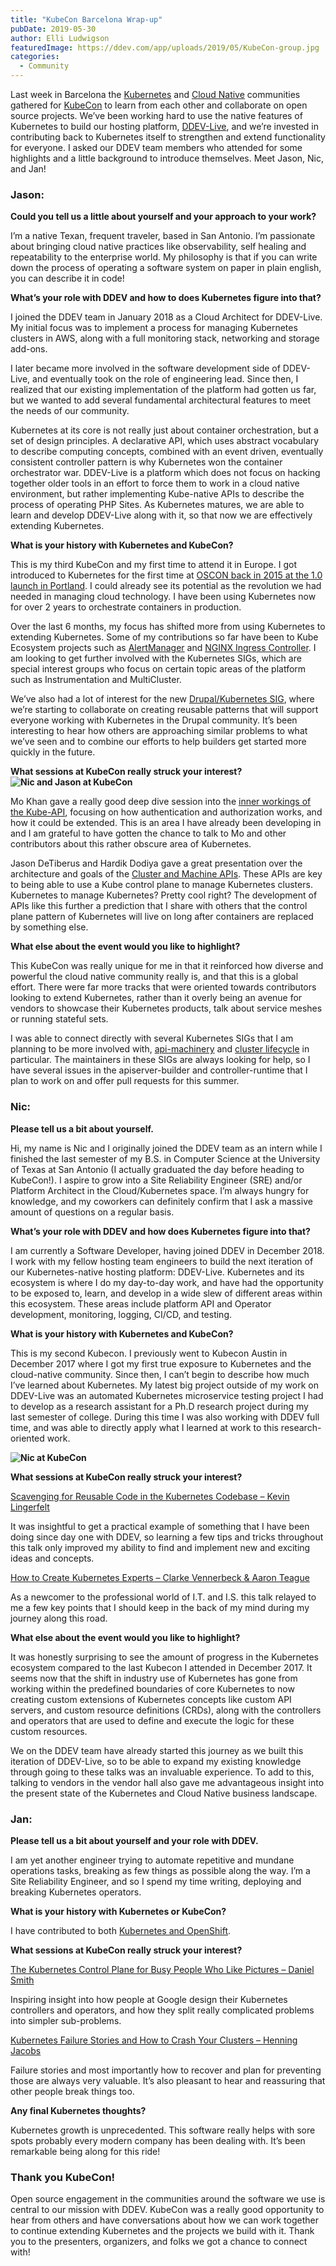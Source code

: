 ```yaml
---
title: "KubeCon Barcelona Wrap-up"
pubDate: 2019-05-30
author: Elli Ludwigson
featuredImage: https://ddev.com/app/uploads/2019/05/KubeCon-group.jpg
categories:
  - Community
---
```


Last week in Barcelona the [Kubernetes](https://kubernetes.io/) and [Cloud Native](https://www.cncf.io/) communities gathered for [KubeCon](https://events.linuxfoundation.org/events/kubecon-cloudnativecon-europe-2019/) to learn from each other and collaborate on open source projects. We’ve been working hard to use the native features of Kubernetes to build our hosting platform, [DDEV-Live](https://ddev.com/ddev-live/), and we’re invested in contributing back to Kubernetes itself to strengthen and extend functionality for everyone. I asked our DDEV team members who attended for some highlights and a little background to introduce themselves. Meet Jason, Nic, and Jan!

### Jason:

**Could you tell us a little about yourself and your approach to your work?**

I’m a native Texan, frequent traveler, based in San Antonio. I’m passionate about bringing cloud native practices like observability, self healing and repeatability to the enterprise world. My philosophy is that if you can write down the process of operating a software system on paper in plain english, you can describe it in code!

**What’s your role with DDEV and how to does Kubernetes figure into that?**

I joined the DDEV team in January 2018 as a Cloud Architect for DDEV-Live. My initial focus was to implement a process for managing Kubernetes clusters in AWS, along with a full monitoring stack, networking and storage add-ons.

I later became more involved in the software development side of DDEV-Live, and eventually took on the role of engineering lead. Since then, I realized that our existing implementation of the platform had gotten us far, but we wanted to add several fundamental architectural features to meet the needs of our community.

Kubernetes at its core is not really just about container orchestration, but a set of design principles. A declarative API, which uses abstract vocabulary to describe computing concepts, combined with an event driven, eventually consistent controller pattern is why Kubernetes won the container orchestrator war. DDEV-Live is a platform which does not focus on hacking together older tools in an effort to force them to work in a cloud native environment, but rather implementing Kube-native APIs to describe the process of operating PHP Sites. As Kubernetes matures, we are able to learn and develop DDEV-Live along with it, so that now we are effectively extending Kubernetes.

**What is your history with Kubernetes and KubeCon?**

This is my third KubeCon and my first time to attend it in Europe. I got introduced to Kubernetes for the first time at [OSCON back in 2015 at the 1.0 launch in Portland](https://conferences.oreilly.com/oscon/open-source-2015/public/schedule/detail/45281). I could already see its potential as the revolution we had needed in managing cloud technology. I have been using Kubernetes now for over 2 years to orchestrate containers in production.

Over the last 6 months, my focus has shifted more from using Kubernetes to extending Kubernetes. Some of my contributions so far have been to Kube Ecosystem projects such as [AlertManager](https://prometheus.io/docs/alerting/alertmanager/) and [NGINX Ingress Controller](https://kubernetes.github.io/ingress-nginx/). I am looking to get further involved with the Kubernetes SIGs, which are special interest groups who focus on certain topic areas of the platform such as Instrumentation and MultiCluster.

We’ve also had a lot of interest for the new [Drupal/Kubernetes SIG](https://github.com/drud/sig-drupal), where we’re starting to collaborate on creating reusable patterns that will support everyone working with Kubernetes in the Drupal community. It’s been interesting to hear how others are approaching similar problems to what we’ve seen and to combine our efforts to help builders get started more quickly in the future.

**What sessions at KubeCon really struck your interest?![Nic and Jason at KubeCon](https://ddev.com/app/uploads/2019/05/KubeCon-Nic-Jason-1024x768.jpg)**

Mo Khan gave a really good deep dive session into the [inner workings of the Kube-API](https://www.youtube.com/watch?v=-2xcNjKLU9E&list=PLj6h78yzYM2PpmMAnvpvsnR4c27wJePh3&index=249&t=0s), focusing on how authentication and authorization works, and how it could be extended. This is an area I have already been developing in and I am grateful to have gotten the chance to talk to Mo and other contributors about this rather obscure area of Kubernetes.

Jason DeTiberus and Hardik Dodiya gave a great presentation over the architecture and goals of the [Cluster and Machine APIs](https://www.youtube.com/watch?v=Mtg8jygK3Hs&list=PLj6h78yzYM2PpmMAnvpvsnR4c27wJePh3&index=291&t=0s). These APIs are key to being able to use a Kube control plane to manage Kubernetes clusters. Kubernetes to manage Kubernetes? Pretty cool right? The development of APIs like this further a prediction that I share with others that the control plane pattern of Kubernetes will live on long after containers are replaced by something else.

**What else about the event would you like to highlight?**

This KubeCon was really unique for me in that it reinforced how diverse and powerful the cloud native community really is, and that this is a global effort. There were far more tracks that were oriented towards contributors looking to extend Kubernetes, rather than it overly being an avenue for vendors to showcase their Kubernetes products, talk about service meshes or running stateful sets.

I was able to connect directly with several Kubernetes SIGs that I am planning to be more involved with, [api-machinery](https://github.com/kubernetes/community/tree/master/sig-api-machinery) and [cluster lifecycle](https://github.com/kubernetes/community/tree/master/sig-cluster-lifecycle) in particular. The maintainers in these SIGs are always looking for help, so I have several issues in the apiserver-builder and controller-runtime that I plan to work on and offer pull requests for this summer.

### Nic:

**Please tell us a bit about yourself.**

Hi, my name is Nic and I originally joined the DDEV team as an intern while I finished the last semester of my B.S. in Computer Science at the University of Texas at San Antonio (I actually graduated the day before heading to KubeCon!). I aspire to grow into a Site Reliability Engineer (SRE) and/or Platform Architect in the Cloud/Kubernetes space. I’m always hungry for knowledge, and my coworkers can definitely confirm that I ask a massive amount of questions on a regular basis.

**What’s your role with DDEV and how does Kubernetes figure into that?**

I am currently a Software Developer, having joined DDEV in December 2018\. I work with my fellow hosting team engineers to build the next iteration of our Kubernetes-native hosting platform: DDEV-Live. Kubernetes and its ecosystem is where I do my day-to-day work, and have had the opportunity to be exposed to, learn, and develop in a wide slew of different areas within this ecosystem. These areas include platform API and Operator development, monitoring, logging, CI/CD, and testing.

**What is your history with Kubernetes and KubeCon?**

This is my second Kubecon. I previously went to Kubecon Austin in December 2017 where I got my first true exposure to Kubernetes and the cloud-native community. Since then, I can’t begin to describe how much I’ve learned about Kubernetes. My latest big project outside of my work on DDEV-Live was an automated Kubernetes microservice testing project I had to develop as a research assistant for a Ph.D research project during my last semester of college. During this time I was also working with DDEV full time, and was able to directly apply what I learned at work to this research-oriented work.

**![Nic at KubeCon](https://ddev.com/app/uploads/2019/05/KubeCon-Nic-768x1024.jpg)**

**What sessions at KubeCon really struck your interest?**

[Scavenging for Reusable Code in the Kubernetes Codebase – Kevin Lingerfelt](https://www.youtube.com/watch?v=G8swjziYjY8&list=PLj6h78yzYM2PpmMAnvpvsnR4c27wJePh3&index=117&t=0s)

It was insightful to get a practical example of something that I have been doing since day one with DDEV, so learning a few tips and tricks throughout this talk only improved my ability to find and implement new and exciting ideas and concepts.

[How to Create Kubernetes Experts – Clarke Vennerbeck & Aaron Teague](https://www.youtube.com/watch?v=n6VPBUIkgqo&list=PLj6h78yzYM2PpmMAnvpvsnR4c27wJePh3&index=296&t=0s)

As a newcomer to the professional world of I.T. and I.S. this talk relayed to me a few key points that I should keep in the back of my mind during my journey along this road.

**What else about the event would you like to highlight?**

It was honestly surprising to see the amount of progress in the Kubernetes ecosystem compared to the last Kubecon I attended in December 2017\. It seems now that the shift in industry use of Kubernetes has gone from working within the predefined boundaries of core Kubernetes to now creating custom extensions of Kubernetes concepts like custom API servers, and custom resource definitions (CRDs), along with the controllers and operators that are used to define and execute the logic for these custom resources.

We on the DDEV team have already started this journey as we built this iteration of DDEV-Live, so to be able to expand my existing knowledge through going to these talks was an invaluable experience. To add to this, talking to vendors in the vendor hall also gave me advantageous insight into the present state of the Kubernetes and Cloud Native business landscape.

### Jan:

**Please tell us a bit about yourself and your role with DDEV.**

I am yet another engineer trying to automate repetitive and mundane operations tasks, breaking as few things as possible along the way. I’m a Site Reliability Engineer, and so I spend my time writing, deploying and breaking Kubernetes operators.

**What is your history with Kubernetes or KubeCon?**

I have contributed to both [Kubernetes and OpenShift](https://github.com/wozniakjan).

**What sessions at KubeCon really struck your interest?**

[The Kubernetes Control Plane for Busy People Who Like Pictures – Daniel Smith](https://www.youtube.com/watch?v=zCXiXKMqnuE&list=PLj6h78yzYM2PpmMAnvpvsnR4c27wJePh3&index=96&t=0s)

Inspiring insight into how people at Google design their Kubernetes controllers and operators, and how they split really complicated problems into simpler sub-problems.

[Kubernetes Failure Stories and How to Crash Your Clusters – Henning Jacobs](https://www.youtube.com/watch?v=6sDTB4eV4F8&list=PLj6h78yzYM2PpmMAnvpvsnR4c27wJePh3&index=31&t=0s)

Failure stories and most importantly how to recover and plan for preventing those are always very valuable. It’s also pleasant to hear and reassuring that other people break things too.

**Any final Kubernetes thoughts?**

Kubernetes growth is unprecedented. This software really helps with sore spots probably every modern company has been dealing with. It’s been remarkable being along for this ride!

### Thank you KubeCon!

Open source engagement in the communities around the software we use is central to our mission with DDEV. KubeCon was a really good opportunity to hear from others and have conversations about how we can work together to continue extending Kubernetes and the projects we build with it. Thank you to the presenters, organizers, and folks we got a chance to connect with!
